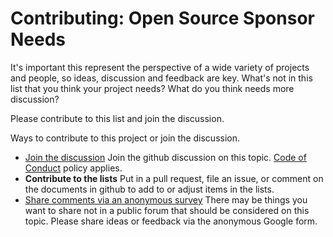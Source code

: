 # Contributing: Open Source Sponsor Needs

It's important this represent the perspective of a wide variety of projects and people, so ideas, discussion and feedback are key. What's not in this list that you think your project needs? What do you think needs more discussion? 

Please contribute to this list and join the discussion. 

Ways to contribute to this project or join the discussion. 

- [Join the discussion](https://github.com/managing-os-projects/os-fiscal-sponsor-needs/discussions) Join the github discussion on this topic. [Code of Conduct](CODE_OF_CONDUCT.md) policy applies. 
- **Contribute to the lists** Put in a pull request, file an issue, or comment on the documents in github to add to or adjust items in the lists. 
- [Share comments via an anonymous survey](https://forms.gle/tCc8HBDPXEmvMwve9) There may be things you want to share not in a public forum that should be considered on this topic. Please share ideas or feedback via the anonymous Google form. 





